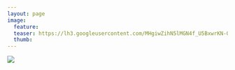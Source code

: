 ```yaml
---
layout: page
image:
  feature:
  teaser: https://lh3.googleusercontent.com/MHgiwZihN5lMGN4f_U5BxwrKN-078PGOGB8IXs-WZq8=w245
  thumb:
---
```


![](https://lh3.googleusercontent.com/9p1Hc9xBDGOP3DR7PJyr503foJWSIfDcErg2O6C2eho=w800)
